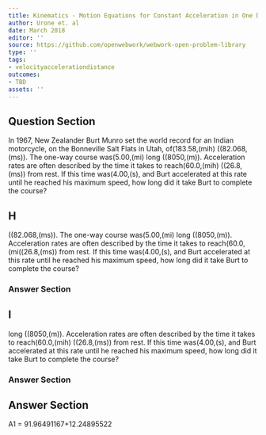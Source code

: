 ```yaml
---
title: Kinematics - Motion Equations for Constant Acceleration in One Dimension
author: Urone et. al
date: March 2018
editor: ''
source: https://github.com/openwebwork/webwork-open-problem-library
type: ''
tags:
- velocityaccelerationdistance
outcomes:
- TBD
assets: ''
---
```


## Question Section 

In 1967, New Zealander Burt Munro set the world record for an Indian motorcycle, on the Bonneville Salt Flats in Utah, of(183.58,(mih) ((82.068,(ms)). The one-way course was(5.00,(mi) long ((8050,(m)). Acceleration rates are often described by the time it takes to reach(60.0,(mih) ((26.8,(ms)) from rest. If this time was(4.00,(s), and Burt accelerated at this rate until he reached his maximum speed, how long did it take Burt to complete the course?
## H
((82.068,(ms)). The one-way course was(5.00,(mi) long ((8050,(m)). Acceleration rates are often described by the time it takes to reach(60.0,(mi((26.8,(ms)) from rest. If this time was(4.00,(s), and Burt accelerated at this rate until he reached his maximum speed, how long did it take Burt to complete the course?
### Answer Section
## I
long ((8050,(m)). Acceleration rates are often described by the time it takes to reach(60.0,(mih) ((26.8,(ms)) from rest. If this time was(4.00,(s), and Burt accelerated at this rate until he reached his maximum speed, how long did it take Burt to complete the course?
### Answer Section


## Answer Section

A1 = 91.96491167+12.24895522